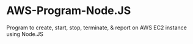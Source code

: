 # AWS-Program-Node.JS
Program to create, start, stop, terminate, &amp; report on AWS EC2 instance using Node.JS
